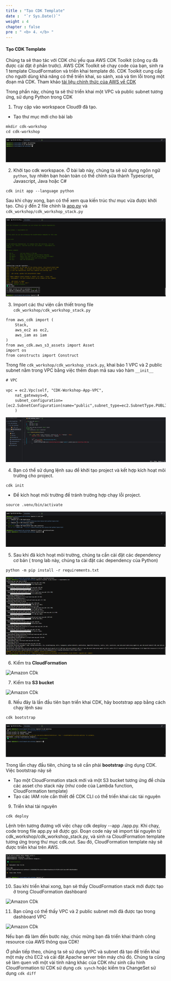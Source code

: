 ```yaml
---
title : "Tạo CDK Template"
date :  "`r Sys.Date()`" 
weight : 4
chapter : false
pre : " <b> 4. </b> "
---
```

 
#### Tạo CDK Template

Chúng ta sẽ thao tác với CDK chủ yếu qua AWS CDK Toolkit (công cụ đã được cài đặt ở phần trước). AWS CDK Toolkit sẽ chạy code của bạn, sinh ra 1 template CloudFormation và triển khai template đó. CDK Toolkit cung cấp cho người dùng khả năng có thể triển khai, so sánh, xoá và tìm lỗi trong một đoạn mã CDK. Tham khảo [tài liệu chính thức của AWS về CDK](https://docs.aws.amazon.com/cdk/v2/guide/cli.html)

Trong phần này, chúng ta sẽ thử triển khai một VPC và public subnet tương ứng, sử dụng Python trong CDK

1. Truy cập vào workspace Cloud9 đã tạo.

- Tạo thư mục mới cho bài lab

```
mkdir cdk-workshop
cd cdk-workshop
```

![alt text](image.png)

2. Khởi tạo cdk workspace. Ở bài lab này, chúng ta sẽ sử dụng ngôn ngữ `python`, tuy nhiên bạn hoàn toàn có thể chỉnh sửa thành Typescript, Javascript, Java hoặc C#

```
cdk init app --language python
```
Sau khi chạy xong, bạn có thể xem qua kiến trúc thư mục vừa được khởi tạo. Chú ý đến 2 file chính là [app.py]() và `cdk_workshop/cdk_workshop_stack.py`

![alt text](image-1.png)

3. Import các thư viện cần thiết trong file `cdk_workshop/cdk_workshop_stack.py`

```
from aws_cdk import (
    Stack,
    aws_ec2 as ec2,
    aws_iam as iam
)
from aws_cdk.aws_s3_assets import Asset
import os
from constructs import Construct
```

Trong file `cdk_workshop/cdk_workshop_stack.py`, khai báo 1 VPC và 2 public subnet nằm trong VPC bằng việc thêm đoạn mã sau vào hàm `__init__`

```
# VPC

vpc = ec2.Vpc(self, "CDK-Workshop-App-VPC",
    nat_gateways=0,
    subnet_configuration=[ec2.SubnetConfiguration(name="public",subnet_type=ec2.SubnetType.PUBLIC)]
    )
```

![alt text](image-2.png)

4. Bạn có thể sử dụng lệnh sau để khởi tạo project và kết hợp kích hoạt môi trường cho project.

```
cdk init
```

- Để kích hoạt môi trường để tránh trường hợp chạy lỗi project.

```
source .venv/bin/activate
```

![alt text](image-3.png)

5. Sau khi đã kích hoạt môi trường, chúng ta cần cài đặt các dependency cơ bản ( trong lab này, chúng ta cài đặt các dependency của Python)

```
python -m pip install -r requirements.txt
```

![alt text](image-4.png)

6. Kiểm tra **CloudFormation**

![Amazon CDk](/images/3/0006.png?featherlight=false&width=90pc)

7. Kiểm tra **S3 bucket**

![Amazon CDk](/images/3/0007.png?featherlight=false&width=90pc)

8. Nếu đây là lần đầu tiên bạn triển khai CDK, hãy bootstrap app bằng cách chạy lệnh sau

```
cdk bootstrap
```

![alt text](image-5.png)

Trong lần chạy đầu tiên, chúng ta sẽ cần phải **bootstrap** ứng dụng CDK. Việc bootstrap này sẽ 

- Tạo một CloudFormation stack mới và một S3 bucket tương ứng để chứa các asset cho stack này (như code của Lambda function, CloudFormation template)
- Tạo các IAM role cần thiết để CDK CLI có thể triển khai các tài nguyên

9. Triển khai tài nguyên

```
cdk deploy
```

Lệnh trên tương đương với việc chạy cdk deploy --app ./app.py. Khi chạy, code trong file app.py sẽ được gọi. Đoạn code này sẽ import tài nguyên từ cdk_workshop/cdk_workshop_stack.py, và sinh ra CloudFormation template tương ứng trong thư mục cdk.out. Sau đó, CloudFormation template này sẽ được triển khai trên AWS.

![alt text](image-6.png)

10. Sau khi triển khai xong, bạn sẽ thấy CloudFormation stack mới được tạo ở trong CloudFormation dashboard

![Amazon CDk](/images/3/00010.png?featherlight=false&width=90pc)

11. Bạn cũng có thể thấy VPC và 2 public subnet mới đã được tạo trong dashboard VPC

![Amazon CDk](/images/3/00011.png?featherlight=false&width=90pc)

Nếu bạn đã làm đến bước này, chúc mừng bạn đã triển khai thành công resource của AWS thông qua CDK! 

Ở phần tiếp theo, chúng ta sẽ sử dụng VPC và subnet đã tạo để triển khai một máy chủ EC2 và cài đặt Apache server trên máy chủ đó. Chúng ta cũng sẽ làm quen với một vài tính năng khác của CDK như sinh cấu hình CloudFormation từ CDK sử dụng `cdk synch` hoặc kiểm tra ChangeSet sử dụng `cdk diff`


